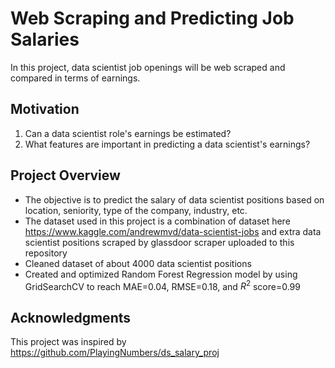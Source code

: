 # Web Scraping and Predicting Job Salaries
In this project, data scientist job openings will be web scraped and compared in terms of earnings.

## Motivation
1. Can a data scientist role's earnings be estimated?
2. What features are important in predicting a data scientist's earnings?

## Project Overview
- The objective is to predict the salary of data scientist positions based on location, seniority, type of the company, industry, etc.
- The dataset used in this project is a combination of dataset here https://www.kaggle.com/andrewmvd/data-scientist-jobs and extra data scientist positions scraped by glassdoor scraper uploaded to this repository
- Cleaned dataset of about 4000 data scientist positions
- Created and optimized Random Forest Regression model by using GridSearchCV to reach MAE=0.04, RMSE=0.18, and $R^2$ score=0.99

## Acknowledgments
This project was inspired by https://github.com/PlayingNumbers/ds_salary_proj
